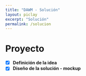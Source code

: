 ```yaml
---
title: "DAWM - Solución"
layout: piclay
excerpt: "Solución"
permalink: /solucion
---
```


# Proyecto

- [X] **Definición de la idea**
- [X] **Diseño de la solución - mockup**
